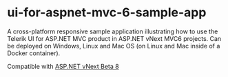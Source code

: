 # ui-for-aspnet-mvc-6-sample-app
A cross-platform responsive sample application illustrating how to use the Telerik UI for ASP.NET MVC product in ASP.NET vNext MVC6 projects. Can be deployed on Windows, Linux and Mac OS (on Linux and Mac inside of a Docker container).

Compatible with [ASP.NET vNext Beta 8](https://github.com/aspnet/Home/wiki/Roadmap "ASP.NET vNext")
